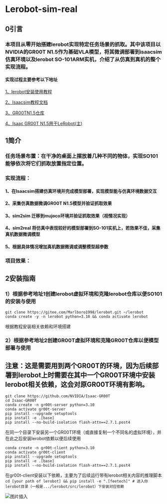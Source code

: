 # Lerobot-sim-real
## 0引言
### 本项目从零开始搭建lerobot实现特定任务场景的抓取。其中该项目以NVIDIA的GR00T N1.5作为基础VLA模型，将其微调部署到isaacsim仿真环境以及lerobot SO-101ARM实机，介绍了从仿真到真机的整个实现流程。
#### 实现过程主要参考以下地址
[1、lerobot安装使用教程](https://wiki.seeedstudio.com/cn/lerobot_so100m_new/)

[2、Isaacsim教程文档](https://docs.isaacsim.omniverse.nvidia.com/4.5.0/isaac_lab_tutorials/index.html)

[3、GR00TN1.5仓库](https://github.com/NVIDIA/Isaac-GR00T)

[4、Isaac GR00T N1.5用于LeRobot(主)](https://cloud.tencent.com/developer/article/2532679)

## 1简介
### 任务场景布置：在干净的桌面上摆放着几种不同的物体，实现SO101能够依次将它们抓取放置指定位置。
### 实现流程：
#### 1、在Isaacsim搭建仿真环境并完成模型部署，实现模型能与仿真环境数据交互
#### 2、采集仿真数据微调GR00T N1.5模型并验证抓取效果
#### 3、sim2sim 迁移到mujoco环境并验证抓取效果（视情况实现）
#### 4、sim2real 将仿真中表现较好的模型部署到SO-101实机上，若效果不佳，采集真机数据微调模型
#### 5、根据具体情况增加真机数据微调或调整模型超参数
### 项目效果：


## 2安装指南
### 1）根据参考地址1创建lerobot虚拟环境和克隆lerobot仓库以便SO101的安装与使用
```
git clone https://gitee.com/Marlboro1998/lerobot.git ~/lerobot
conda create -y -n lerobot python=3.10 && conda activate lerobot
```
根据教程安装相关依赖和环境搭建
### 2）根据参考地址2创建GR00T虚拟环境和克隆GR00T仓库以便模型部署与使用
## 注意：这是需要用到两个GR00T的环境，因为后续部署到lerobot上时需要在其中一个GR00T环境中安装lerobot相关依赖，这会对原GR00T环境有影响。
```
git clone https://github.com/NVIDIA/Isaac-GR00T
cd Isaac-GR00T
conda create -n gr00t-server python=3.10
conda activate gr00t-server
pip install --upgrade setuptools
pip install -e .[base]
pip install --no-build-isolation flash-attn==2.7.1.post4
```
在同一个目录下安装另一个GR00T环境（或直接复制一个不同名的虚拟环境），并在此之后安装lerobot依赖以便后续使用
```
conda create -n gr00t-client python=3.10
conda activate gr00t-client
pip install --upgrade setuptools
pip install -e .[base]
pip install --no-build-isolation flash-attn==2.7.1.post4
```
在gr00t-client安装以下依赖，主要为了后续运行带有lerobot相关内容的推理脚本
`cd [your path of lerobot] && pip install -e ".[feetech]" # 进入你lerobot目录（一般是.../lerobot/src/lerobot）下安装对应依赖`




![图片插入](https://www.baidu.com/img/bd_logo1.png) 
